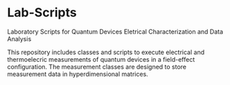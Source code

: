 # Lab-Scripts
Laboratory Scripts for Quantum Devices Eletrical Characterization and Data Analysis

This repository includes classes and scripts to execute electrical and thermoelecric measurements of quantum devices in a field-effect configuration. The measurement classes are designed to store measurement data in hyperdimensional matrices.
